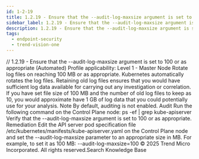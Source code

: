 ```yaml
---
id: 1-2-19
title: 1.2.19 - Ensure that the --audit-log-maxsize argument is set to 100 or as appropriate (Automated)
sidebar_label: 1.2.19 - Ensure that the --audit-log-maxsize argument is set to 100 or as appropriate (Automated)
description: 1.2.19 - Ensure that the --audit-log-maxsize argument is set to 100 or as appropriate (Automated)
tags:
  - endpoint-security
  - trend-vision-one
---
```


/*<![CDATA[*/ $('#title').html($('meta[name=map-description]').attr('content')); /*]]>*/ 1.2.19 - Ensure that the --audit-log-maxsize argument is set to 100 or as appropriate (Automated) Profile applicability: Level 1 - Master Node Rotate log files on reaching 100 MB or as appropriate. Kubernetes automatically rotates the log files. Retaining old log files ensures that you would have sufficient log data available for carrying out any investigation or correlation. If you have set file size of 100 MB and the number of old log files to keep as 10, you would approximate have 1 GB of log data that you could potentially use for your analysis. Note By default, auditing is not enabled. Audit Run the following command on the Control Plane node: ps -ef | grep kube-apiserver Verify that the --audit-log-maxsize argument is set to 100 or as appropriate. Remediation Edit the API server pod specification file /etc/kubernetes/manifests/kube-apiserver.yaml on the Control Plane node and set the --audit-log-maxsize parameter to an appropriate size in MB. For example, to set it as 100 MB: --audit-log-maxsize=100 © 2025 Trend Micro Incorporated. All rights reserved.Search Knowledge Base